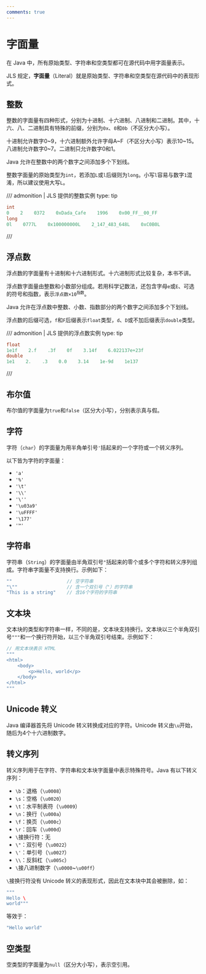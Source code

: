 ```yaml
---
comments: true
---
```


# 字面量

在 Java 中，所有原始类型、字符串和空类型都可在源代码中用字面量表示。

JLS 规定，**字面量**（Literal）就是原始类型、字符串和空类型在源代码中的表现形式。

## 整数

整数的字面量有四种形式，分别为十进制、十六进制、八进制和二进制。其中，十六、八、二进制具有特殊的前缀，分别为`0x`、`0`和`0b`（不区分大小写）。

十进制允许数字0\~9，十六进制额外允许字母A\~F（不区分大小写）表示10\~15。八进制允许数字0~7。二进制只允许数字0和1。

Java 允许在整数中的两个数字之间添加多个下划线。

整数字面量的原始类型为`int`，若添加`L`或`l`后缀则为`long`。小写`l`容易与数字`1`混淆，所以建议使用大写`L`。

/// admonition | JLS 提供的整数实例
    type: tip
```java
int
0    2    0372    0xDada_Cafe    1996    0x00_FF__00_FF
long
0l    0777L    0x100000000L    2_147_483_648L    0xC0B0L
```
///

## 浮点数

浮点数的字面量有十进制和十六进制形式。十六进制形式比较复杂，本书不讲。

浮点数字面量由整数和小数部分组成。若用科学记数法，还包含字母`e`或`E`、可选的符号和指数，表示<code>浮点数&times;10<sup>指数</sup></code>。

Java 允许在浮点数中整数、小数、指数部分的两个数字之间添加多个下划线。

浮点数的后缀可选，`f`和`F`后缀表示`float`类型，`d`、`D`或不加后缀表示`double`类型。

/// admonition | JLS 提供的浮点数实例
    type: tip
```java
float
1e1f    2.f    .3f    0f    3.14f    6.022137e+23f
double
1e1    2.    .3    0.0    3.14    1e-9d    1e137
```
///

## 布尔值

布尔值的字面量为`true`和`false`（区分大小写），分别表示真与假。

## 字符

字符（`char`）的字面量为用半角单引号`'`括起来的一个字符或一个转义序列。

以下皆为字符的字面量：

- `'a'`
- `'%'`
- `'\t'`
- `'\\'`
- `'\''`
- `'\u03a9'`
- `'\uFFFF'`
- `'\177'`
- `'™'`

## 字符串

字符串（`String`）的字面量由半角双引号`"`括起来的零个或多个字符和转义序列组成。字符串字面量不支持换行。示例如下：

```java
""                    // 空字符串
"\""                  // 含一个双引号（"）的字符串
"This is a string"    // 含16个字符的字符串
```

## 文本块

文本块的类型和字符串一样，不同的是，文本块支持换行。文本块以三个半角双引号`"""`和一个换行符开始，以三个半角双引号结束。示例如下：

```java
// 用文本块表示 HTML
"""
<html>
    <body>
        <p>Hello, world</p>
    </body>
</html>
"""
```

## Unicode 转义

Java 编译器首先将 Unicode 转义转换成对应的字符。Unicode 转义由`\u`开始，随后为4个十六进制数字。

## 转义序列

转义序列用于在字符、字符串和文本块字面量中表示特殊符号。Java 有以下转义序列：

- `\b`：退格（`\u0008`）
- `\s`：空格（`\u0020`）
- `\t`：水平制表符（`\u0009`）
- `\n`：换行（`\u000a`）
- `\f`：换页（`\u000c`）
- `\r`：回车（`\u000d`）
- `\`接换行符：无
- `\"`：双引号（`\u0022`）
- `\'`：单引号（`\u0027`）
- `\\`：反斜杠（`\u005c`）
- `\`接八进制数字（`\u0000`~`\u00ff`）

`\`接换行符没有 Unicode 转义的表现形式，因此在文本块中其会被删除，如：

```java
"""
Hello \
world"""
```

等效于：

```java
"Hello world"
```

## 空类型

空类型的字面量为`null`（区分大小写），表示空引用。
